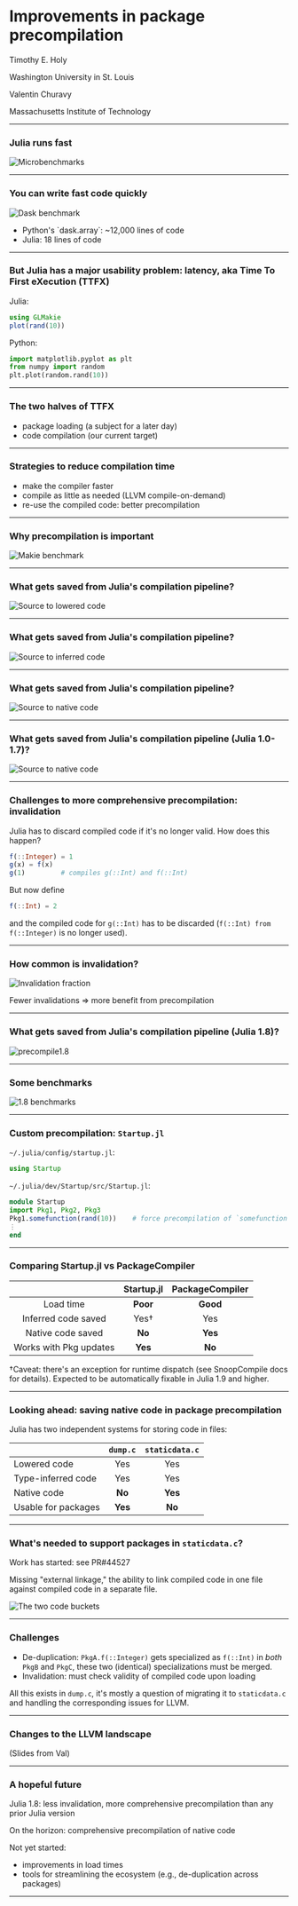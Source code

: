 <style type="text/css">
p { text-align: left; }
</style>
# Improvements in package precompilation

Timothy E. Holy

Washington University in St. Louis

Valentin Churavy

Massachusetts Institute of Technology

---

### Julia runs fast

![Microbenchmarks](figures/microbenchmarks.svg)

---

### You can write fast code quickly

![Dask benchmark](figures/dask_slicing.png)

- <!-- .element: class="fragment" data-fragment-index="1" --> Python's `dask.array`: ~12,000 lines of code
- Julia: 18 lines of code   <!-- .element: class="fragment" data-fragment-index="2" -->

---

### But Julia has a major usability problem: latency, aka Time To First eXecution (TTFX)


Julia:
```julia
using GLMakie
plot(rand(10))
```

Python: <!-- .element: class="fragment" data-fragment-index="1" -->

```python
import matplotlib.pyplot as plt
from numpy import random
plt.plot(random.rand(10))
```
<!-- .element: class="fragment" data-fragment-index="1" -->

---

### The two halves of TTFX

- package loading (a subject for a later day)
- code compilation (our current target)

---

### Strategies to reduce compilation time

- make the compiler faster
- compile as little as needed (LLVM compile-on-demand) <!-- .element: class="fragment" data-fragment-index="1" -->
- re-use the compiled code: better precompilation <!-- .element: class="fragment" data-fragment-index="2" -->

---

### Why precompilation is important

![Makie benchmark](figures/makie_latency.svg)

---

### What gets saved from Julia's compilation pipeline?

![Source to lowered code](figures/compilation_lower.svg)

---

### What gets saved from Julia's compilation pipeline?

![Source to inferred code](figures/compilation_instance.svg)

---

### What gets saved from Julia's compilation pipeline?

![Source to native code](figures/compilation_native.svg)

---

### What gets saved from Julia's compilation pipeline (Julia 1.0-1.7)?

![Source to native code](figures/compilation_1.7.svg)

---

### Challenges to more comprehensive precompilation: invalidation

Julia has to discard compiled code if it's no longer valid. How does this happen?

```julia
f(::Integer) = 1
g(x) = f(x)
g(1)         # compiles g(::Int) and f(::Int)
```

But now define

```julia
f(::Int) = 2
```

and the compiled code for `g(::Int)` has to be discarded (`f(::Int) from f(::Integer)` is no longer used).

---

### How common is invalidation?

![Invalidation fraction](figures/invalidation_fraction.svg)

Fewer invalidations => more benefit from precompilation

---

### What gets saved from Julia's compilation pipeline (Julia 1.8)?

![precompile1.8](figures/compilation_1.8.svg)

---

### Some benchmarks

![1.8 benchmarks](figures/ttfx_benchmarks.png)

---

### Custom precompilation: `Startup.jl`

`~/.julia/config/startup.jl`:
```julia
using Startup
```

`~/.julia/dev/Startup/src/Startup.jl`:
```julia
module Startup
import Pkg1, Pkg2, Pkg3
Pkg1.somefunction(rand(10))    # force precompilation of `somefunction` and its dependents
⋮
end
```
---

### Comparing Startup.jl vs PackageCompiler

|           |  Startup.jl  |  PackageCompiler  |
|:---------:|:------------:|:-----------------:|
| Load time | **Poor** | **Good** |
| Inferred code saved | Yes† | Yes |
| Native code saved | **No** | **Yes** |
| Works with Pkg updates | **Yes** | **No** |

†Caveat: there's an exception for runtime dispatch (see SnoopCompile docs for details). Expected to be automatically fixable in Julia 1.9 and higher.

---

### Looking ahead: saving native code in package precompilation

Julia has two independent systems for storing code in files:

|       | `dump.c` | `staticdata.c` |
|:----- |:--------:|:--------------:|
| Lowered code | Yes | Yes |
| Type-inferred code | Yes | Yes |
| Native code | **No** | **Yes** |
| Usable for packages | **Yes** | **No** |

---

### What's needed to support packages in `staticdata.c`?

Work has started: see PR#44527

Missing "external linkage," the ability to link compiled code in one file against compiled code in a separate file.

![The two code buckets](figures/code_buckets.svg)

---

### Challenges

- De-duplication: `PkgA.f(::Integer)` gets specialized as `f(::Int)` in *both* `PkgB` and `PkgC`, these two (identical) specializations must be merged.
- Invalidation: must check validity of compiled code upon loading

All this exists in `dump.c`, it's mostly a question of migrating it to `staticdata.c` and handling the corresponding issues for LLVM.

---

### Changes to the LLVM landscape

(Slides from Val)

---

### A hopeful future

Julia 1.8: less invalidation, more comprehensive precompilation than any prior Julia version

On the horizon: comprehensive precompilation of native code

Not yet started:
- improvements in load times
- tools for streamlining the ecosystem (e.g., de-duplication across packages)

---
